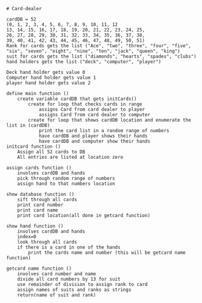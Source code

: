     # Card-dealer

    cardDB = 52
    (0, 1, 2, 3, 4, 5, 6, 7, 8, 9, 10, 11, 12
    13, 14, 15, 16, 17, 18, 19, 20, 21, 22, 23, 24, 25,
    26, 27, 28, 29, 30, 31, 32, 33, 34, 35, 36, 37, 38,
    39, 40, 41, 42, 43, 44, 45, 46, 47, 48, 49, 50, 51)
    Rank for cards gets the list ("Ace", "two", "three", "four", "five", "six", "seven", "eight", "nine", "ten", "jack", "queen", "king")
    suit for cards gets the list ("diamonds", "hearts", "spades", "clubs")
    hand holders gets the list ("deck", "computer", "player")

    Deck hand holder gets value 0
    Computer hand holder gets value 1
    player hand holder gets value 2

    define main function ()
        create variable cardDB that gets initCards()
            create for loop that checks cards in range
                assigns Card from card dealer to player
                assigns Card from card dealer to computer
            create for loop that shows cardDB location and enumerate the list in (cardDB)
                print the card list in a random range of numbers
                have cardDB and player shows their hands
                have cardDB and computer show their hands
    initcard function ()
        Assign all 52 cards to DB
        All entries are listed at location zero

    assign cards function ()
        involves cardDB and hands
        pick through random range of numbers
        assign hand to that numbers location

    show database function ()
        sift through all cards
        print card number
        print card name
        print card location(all done in getcard function)

    show hand function ()
        involves cardDB and hands
        index=0
        look through all cards
        if there is a card in one of the hands
            print the cards name and number (this will be getcard name function)

    getcard name function ()
        involves card number and name
        divide all card numbers by 13 for suit
        use remainder of division to assign rank to card
        assign names of suits and ranks as strings
        return(name of suit and rank) 
    
            
            

    
    

    
